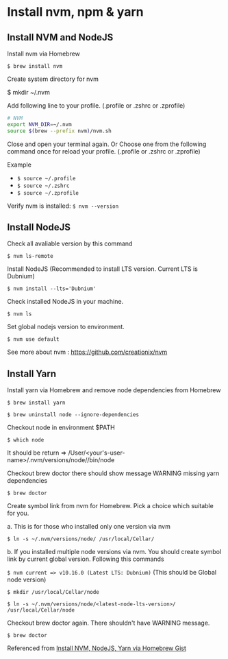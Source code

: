# Install nvm, npm & yarn

## Install NVM and NodeJS

Install nvm via Homebrew

`$ brew install nvm`

Create system directory for nvm

$ mkdir ~/.nvm

Add following line to your profile. (.profile or .zshrc or .zprofile)

```sh
# NVM
export NVM_DIR=~/.nvm
source $(brew --prefix nvm)/nvm.sh
```

Close and open your terminal again. Or Choose one from the following command once for reload your profile. (.profile or .zshrc or .zprofile)

Example

- `$ source ~/.profile`
- `$ source ~/.zshrc`
- `$ source ~/.zprofile`

Verify nvm is installed: `$ nvm --version`

## Install NodeJS

Check all avaliable version by this command

`$ nvm ls-remote`

Install NodeJS (Recommended to install LTS version. Current LTS is Dubnium)

`$ nvm install --lts='Dubnium'`

Check installed NodeJS in your machine.

`$ nvm ls`

Set global nodejs version to environment.

`$ nvm use default`

See more about nvm : https://github.com/creationix/nvm

## Install Yarn

Install yarn via Homebrew and remove node dependencies from Homebrew

`$ brew install yarn`

`$ brew uninstall node --ignore-dependencies`

Checkout node in environment $PATH

`$ which node`

It should be return => /User/<your's-user-name>/.nvm/versions/node/<latest-node-lts-version>/bin/node

Checkout brew doctor there should show message WARNING missing yarn dependencies

`$ brew doctor`

Create symbol link from nvm for Homebrew. Pick a choice which suitable for you.

a. This is for those who installed only one version via nvm

`$ ln -s ~/.nvm/versions/node/ /usr/local/Cellar/`

b. If you installed multiple node versions via nvm. You should create symbol link by current global version. Following this commands

`$ nvm current => v10.16.0 (Latest LTS: Dubnium)` (This should be Global node version)

`$ mkdir /usr/local/Cellar/node`

`$ ln -s ~/.nvm/versions/node/<latest-node-lts-version>/ /usr/local/Cellar/node`

Checkout brew doctor again. There shouldn't have WARNING message.

`$ brew doctor`

Referenced from [Install NVM, NodeJS, Yarn via Homebrew Gist](https://gist.github.com/nijicha/e5615548181676873118df79953cb709)
